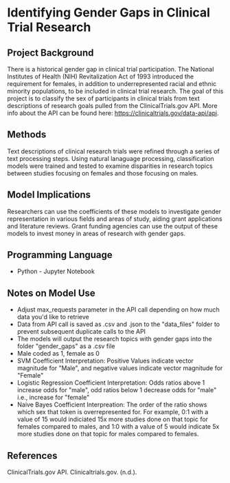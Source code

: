 # Identifying Gender Gaps in Clinical Trial Research

## Project Background
There is a historical gender gap in clinical trial participation. The National Institutes of Health (NIH) Revitalization Act of 1993 introduced the requirement for females, in addition to underrepresented racial and ethnic minority populations, to be included in clinical trial research.
The goal of this project is to classify the sex of participants in clinical trials from text descriptions of research goals pulled from the ClinicalTrials.gov API. More info about the API can be found here: https://clinicaltrials.gov/data-api/api. 

## Methods
Text descriptions of clinical research trials were refined through a series of text processing steps.  Using natural lanaguage processing, classification models were trained and tested to examine disparities in research topics between studies focusing on females and those focusing on males. 

## Model Implications
Researchers can use the coefficients of these models to investigate gender representation in various fields and areas of study, aiding grant applications and literature reviews. Grant funding agencies can use the output of these models to invest money in areas of research with gender gaps.

## Programming Language
* Python - Jupyter Notebook

## Notes on Model Use
* Adjust max_requests parameter in the API call depending on how much data you'd like to retrieve
* Data from API call is saved as .csv and .json to the "data_files" folder to prevent subsequent duplicate calls to the API
* The models will output the research topics with gender gaps into the folder "gender_gaps" as a .csv file
* Male coded as 1, female as 0
* SVM Coefficient Interpretation: Positive Values indicate vector magnitude for "Male", and negative values indicate vector magnitude for "Female"
* Logistic Regression Coefficient Interpretation: Odds ratios above 1 increase odds for "male", odd ratios below 1 decrease odds for "male" i.e., increase for "female"
* Naive Bayes Coefficient Interpreation: The order of the ratio shows which sex that token is overrepresented for. For example, 0:1 with a value of 15 would indiciated 15x more studies done on that topic for females compared to males, and 1:0 with a value of 5 would indicate 5x more studies done on that topic for males compared to females. 

## References
ClinicalTrials.gov API. Clinicaltrials.gov. (n.d.). 

  
